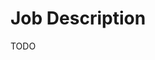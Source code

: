 # Job Description

TODO

<!--
https://www.linkedin.com/jobs/view/3996474275/?trackingId=DzPGo73mbRL3wpAQjn6RhA%3D%3D&refId=ByteString%28length%3D16%2Cbytes%3Ddb34433b...a8cfaecf%29&midToken=AQH5BTDLaupwRw&midSig=3xuFCqWr0ulro1&trk=eml-email_job_alert_digest_01-job_card-0-jobcard_body&trkEmail=eml-email_job_alert_digest_01-job_card-0-jobcard_body-null-3auu1u~lzt32424~nt-null-null&eid=3auu1u-lzt32424-nt&otpToken=MTMwYzE3ZTYxMTJkY2FjNWIwMjQwNGVkNDQxZGUyYmQ4Y2NhZDk0MjlkYWM4ZTYxNzBjNDAzNmY0ZDVlNWZmNWYwZDVkZjhiNjFiN2Q4ZDQ1NWJmYzM3ZjBiZTkzMjAzMDU3YmQyZjEzYWQ3MTkyYTU3MWRiMiwxLDE%3D
-->
